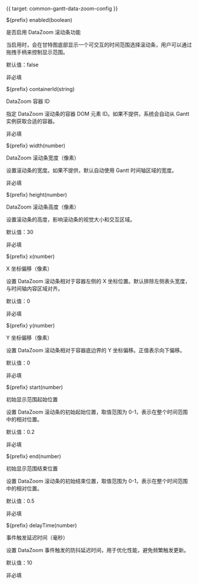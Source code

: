 {{ target: common-gantt-data-zoom-config }}

${prefix} enabled(boolean)

是否启用 DataZoom 滚动条功能

当启用时，会在甘特图底部显示一个可交互的时间范围选择滚动条，用户可以通过拖拽手柄来控制显示范围。

默认值：false

非必填

${prefix} containerId(string)

DataZoom 容器 ID

指定 DataZoom 滚动条的容器 DOM 元素 ID。如果不提供，系统会自动从 Gantt 实例获取合适的容器。

非必填

${prefix} width(number)

DataZoom 滚动条宽度（像素）

设置滚动条的宽度。如果不提供，默认自动使用 Gantt 时间轴区域的宽度。

非必填

${prefix} height(number)

DataZoom 滚动条高度（像素）

设置滚动条的高度，影响滚动条的视觉大小和交互区域。

默认值：30

非必填

${prefix} x(number)

X 坐标偏移（像素）

设置 DataZoom 滚动条相对于容器左侧的 X 坐标位置。默认排除左侧表头宽度，与时间轴内容区域对齐。

默认值：0

非必填

${prefix} y(number)

Y 坐标偏移（像素）

设置 DataZoom 滚动条相对于容器底边界的 Y 坐标偏移。正值表示向下偏移。

默认值：0

非必填

${prefix} start(number)

初始显示范围起始位置

设置 DataZoom 滚动条的初始起始位置，取值范围为 0-1，表示在整个时间范围中的相对位置。

默认值：0.2

非必填

${prefix} end(number)

初始显示范围结束位置

设置 DataZoom 滚动条的初始结束位置，取值范围为 0-1，表示在整个时间范围中的相对位置。

默认值：0.5

非必填

${prefix} delayTime(number)

事件触发延迟时间（毫秒）

设置 DataZoom 事件触发的防抖延迟时间，用于优化性能，避免频繁触发更新。

默认值：10

非必填
